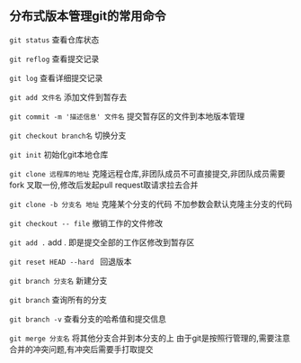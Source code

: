 ## 分布式版本管理git的常用命令

`git status` 查看仓库状态

`git reflog` 查看提交记录

`git log` 查看详细提交记录

`git add 文件名` 添加文件到暂存去

`git commit -m '描述信息' 文件名` 提交暂存区的文件到本地版本管理

`git checkout branch名` 切换分支

`git init` 初始化git本地仓库

`git clone 远程库的地址` 克隆远程仓库,非团队成员不可直接提交,非团队成员需要fork 叉取一份,修改后发起pull request取请求拉去合并

`git clone -b 分支名 地址` 克隆某个分支的代码 不加参数会默认克隆主分支的代码

`git checkout -- file` 撤销工作的文件修改

`git add .` add . 即是提交全部的工作区修改到暂存区

`git reset HEAD --hard ` 回退版本

`git branch 分支名` 新建分支

`git branch` 查询所有的分支

`git branch -v` 查看分支的哈希值和提交信息

`git merge 分支名` 将其他分支合并到本分支的上
由于git是按照行管理的,需要注意合并的冲突问题,有冲突后需要手打取提交